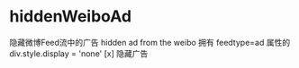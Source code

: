 # hiddenWeiboAd
隐藏微博Feed流中的广告 
hidden ad from the weibo
拥有 feedtype=ad 属性的div.style.display = 'none'
[x] 隐藏广告


